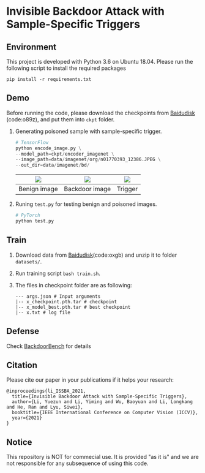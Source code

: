 # Invisible Backdoor Attack with Sample-Specific Triggers

## Environment
This project is developed with Python 3.6 on Ubuntu 18.04. Please run the following script to install the required packages
```shell
pip install -r requirements.txt
```

## Demo
Before running the code, please download the checkpoints from [Baidudisk](https://pan.baidu.com/s/1m5yRFQ4Wt7Km_56CIxzgsg) (code:o89z), and put them into `ckpt` folder.

1. Generating poisoned sample with sample-specific trigger. 
    ```python
    # TensorFlow
    python encode_image.py \
    --model_path=ckpt/encoder_imagenet \
    --image_path=data/imagenet/org/n01770393_12386.JPEG \
    --out_dir=data/imagenet/bd/ 
    ```

    | ![](data/imagenet/org/n01770393_12386.JPEG) | ![](data/imagenet/bd/n01770393_12386_hidden.png) | ![](data/imagenet/bd/n01770393_12386_residual.png)
    |:--:| :--:| :--:| 
    | Benign image | Backdoor image | Trigger |

2. Runing `test.py` for testing benign and poisoned images.
    ```python
    # PyTorch
    python test.py
    ```

## Train
1. Download data from [Baidudisk](https://pan.baidu.com/s/1p_t5EJ91hkiyeYBFEZyfsg 
)(code:oxgb) and unzip it to folder `datasets/`.
2. Run training script `bash train.sh`.
3. The files in checkpoint folder are as following:

    ```
    --- args.json # Input arguments
    |-- x_checkpoint.pth.tar # checkpoint
    |-- x_model_best.pth.tar # best checkpoint
    |-- x.txt # log file
    ```

## Defense
Check [BackdoorBench](https://github.com/SCLBD/backdoorbench) for details
## Citation
Please cite our paper in your publications if it helps your research:

```
@inproceedings{li_ISSBA_2021,
  title={Invisible Backdoor Attack with Sample-Specific Triggers},
  author={Li, Yuezun and Li, Yiming and Wu, Baoyuan and Li, Longkang and He, Ran and Lyu, Siwei},
  booktitle={IEEE International Conference on Computer Vision (ICCV)},
  year={2021}
}
```

## Notice
This repository is NOT for commecial use. It is provided "as it is" and we are not responsible for any subsequence of using this code.
